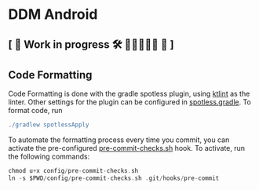 # DDM Android

## \[ 🚧 Work in progress 🛠 👷🔧👷‍♀️️🔧️ 🚧 \]

## Code Formatting
Code Formatting is done with the gradle spotless plugin, using [ktlint](https://github.com/pinterest/ktlint) as the linter. Other settings for the plugin can be configured in [spotless.gradle](spotless.gradle). To format code, run

```gradle
./gradlew spotlessApply
```
To automate the formatting process every time you commit, you can activate the pre-configured [pre-commit-checks.sh](https://github.com/replace/me) hook. To activate, run the following commands:

```gradle
chmod u+x config/pre-commit-checks.sh
ln -s $PWD/config/pre-commit-checks.sh .git/hooks/pre-commit
```
